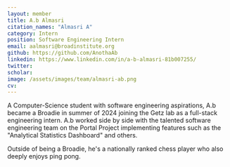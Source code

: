 ```yaml
---
layout: member
title: A.b Almasri
citation_names: "Almasri A"
category: Intern
position: Software Engineering Intern
email: aalmasri@broadinstitute.org
github: https://github.com/AnothaAb
linkedin: https://www.linkedin.com/in/a-b-almasri-81b007255/
twitter: 
scholar: 
image: /assets/images/team/almasri-ab.png
cv:
---
```


A Computer-Science student with software engineering aspirations, A.b became a Broadie in summer of 2024 joining the Getz lab as a full-stack engineering intern. A.b worked side by side with the talented software engineering team on the Portal Project implementing features such as the "Analytical Statistics Dashboard" and others. 

Outside of being a Broadie, he's a nationally ranked chess player who also deeply enjoys ping pong.
